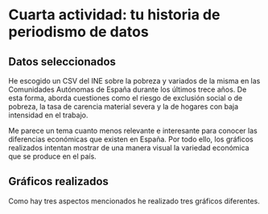 # Cuarta actividad: tu historia de periodismo de datos

## Datos seleccionados

He escogido un CSV del INE sobre la pobreza y variados de la misma en las Comunidades Autónomas de España durante los últimos trece años. De esta forma, aborda cuestiones como el riesgo de exclusión social o de pobreza, la tasa de carencia material severa y la de hogares con baja intensidad en el trabajo. 

Me parece un tema cuanto menos relevante e interesante para conocer las diferencias económicas que existen en España. Por todo ello, los gráficos realizados intentan mostrar de una manera visual la variedad económica que se produce en el país. 

## Gráficos realizados

Como hay tres aspectos mencionados he realizado tres gráficos diferentes. 
